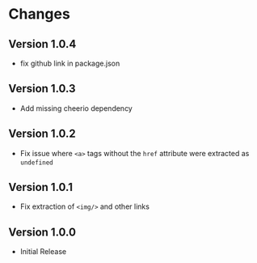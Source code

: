 # Changes

## Version 1.0.4

- fix github link in package.json

## Version 1.0.3

- Add missing cheerio dependency

## Version 1.0.2

- Fix issue where `<a>` tags without the `href` attribute were extracted as `undefined`

## Version 1.0.1

- Fix extraction of `<img/>` and other links

## Version 1.0.0

- Initial Release
